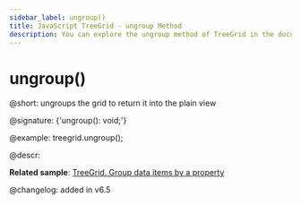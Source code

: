 ```yaml
---
sidebar_label: ungroup()
title: JavaScript TreeGrid - ungroup Method 
description: You can explore the ungroup method of TreeGrid in the documentation of the DHTMLX JavaScript UI library. Browse developer guides and API reference, try out code examples and live demos, and download a free 30-day evaluation version of DHTMLX Suite 7.
---
```


# ungroup()

@short: ungroups the grid to return it into the plain view

@signature: {'ungroup(): void;'}

@example:
treegrid.ungroup();

@descr:

**Related sample**: [TreeGrid. Group data items by a property](https://snippet.dhtmlx.com/bue6zm6w)

@changelog:
added in v6.5

[comment]: # (@relatedapi: treegrid/api/treegrid_groupby_method.md)
